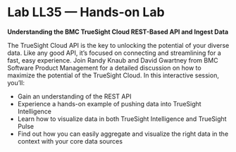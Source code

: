 # Lab LL35 — Hands-on Lab

**Understanding the BMC TrueSight Cloud REST-Based API and Ingest Data**

The TrueSight Cloud API is the key to unlocking the potential of your diverse data.
Like any good API, it’s focused on connecting and streamlining for a fast, easy experience.
Join Randy Knaub and David Gwartney from BMC Software Product Management for a detailed
discussion on how to maximize the potential of the TrueSight Cloud. In this interactive session, you’ll:

- Gain an understanding of the REST API
- Experience a hands-on example of pushing data into TrueSight Intelligence
- Learn how to visualize data in both TrueSight Intelligence and TrueSight Pulse
- Find out how you can easily aggregate and visualize the right data in the context with your core data sources



